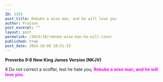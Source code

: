 ```yaml
---
---
ID: 2355
post_title: Rebuke a wise man, and he will love you
author: Praison
post_excerpt: ""
layout: post
permalink: /2014/10/rebuke-wise-man-he-will-love/
published: true
post_date: 2014-10-09 10:51:33
---
```

<strong>Proverbs 9:8</strong>
<strong> New King James Version (NKJV)</strong>

8 Do not correct a scoffer, lest he hate you;
<span style="color: #ff00ff;"><strong>Rebuke a wise man, and he will love you</strong></span>.